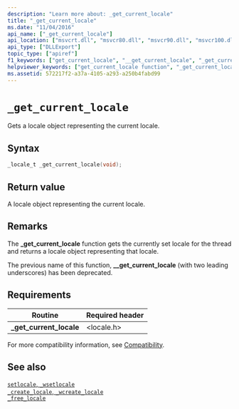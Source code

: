 ```yaml
---
description: "Learn more about: _get_current_locale"
title: "_get_current_locale"
ms.date: "11/04/2016"
api_name: ["_get_current_locale"]
api_location: ["msvcrt.dll", "msvcr80.dll", "msvcr90.dll", "msvcr100.dll", "msvcr100_clr0400.dll", "msvcr110.dll", "msvcr110_clr0400.dll", "msvcr120.dll", "msvcr120_clr0400.dll", "ucrtbase.dll", "api-ms-win-crt-locale-l1-1-0.dll"]
api_type: ["DLLExport"]
topic_type: ["apiref"]
f1_keywords: ["get_current_locale", "__get_current_locale", "_get_current_locale"]
helpviewer_keywords: ["get_current_locale function", "_get_current_locale function", "locales, getting information on", "__get_current_locale function"]
ms.assetid: 572217f2-a37a-4105-a293-a250b4fabd99
---
```

# `_get_current_locale`

Gets a locale object representing the current locale.

## Syntax

```C
_locale_t _get_current_locale(void);
```

## Return value

A locale object representing the current locale.

## Remarks

The **_get_current_locale** function gets the currently set locale for the thread and returns a locale object representing that locale.

The previous name of this function, **__get_current_locale** (with two leading underscores) has been deprecated.

## Requirements

|Routine|Required header|
|-------------|---------------------|
|**_get_current_locale**|\<locale.h>|

For more compatibility information, see [Compatibility](../compatibility.md).

## See also

[`setlocale`, `_wsetlocale`](setlocale-wsetlocale.md)\
[`_create_locale`, `_wcreate_locale`](create-locale-wcreate-locale.md)\
[`_free_locale`](free-locale.md)
